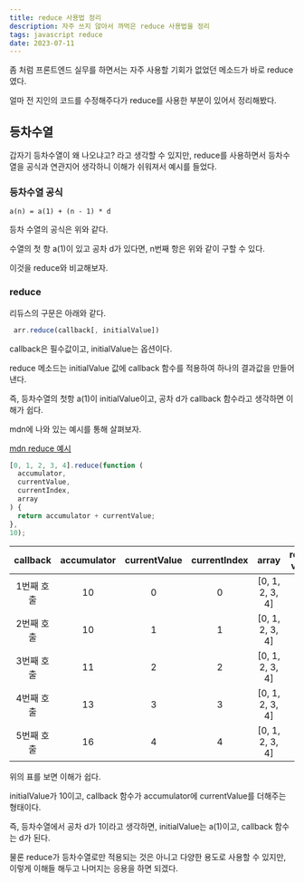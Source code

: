 ```yaml
---
title: reduce 사용법 정리
description: 자주 쓰지 않아서 까먹은 reduce 사용법을 정리
tags: javascript reduce
date: 2023-07-11
---
```


좀 처럼 프론트엔드 실무를 하면서는 자주 사용할 기회가 없었던 메소드가 바로 reduce였다.

얼마 전 지인의 코드를 수정해주다가 reduce를 사용한 부분이 있어서 정리해봤다.

## 등차수열

갑자기 등차수열이 왜 나오냐고? 라고 생각할 수 있지만, reduce를 사용하면서 등차수열을 공식과 연관지어 생각하니 이해가 쉬워져서 예시를 들었다.

### 등차수열 공식

```text
a(n) = a(1) + (n - 1) * d
```

등차 수열의 공식은 위와 같다.

수열의 첫 항 a(1)이 있고 공차 d가 있다면, n번째 항은 위와 같이 구할 수 있다.

이것을 reduce와 비교해보자.

### reduce

리듀스의 구문은 아래와 같다.

```js
 arr.reduce(callback[, initialValue])
```

callback은 필수값이고, initialValue는 옵션이다.

reduce 메소드는 initialValue 값에 callback 함수를 적용하여 하나의 결과값을 만들어낸다.

즉, 등차수열의 첫항 a(1)이 initialValue이고, 공차 d가 callback 함수라고 생각하면 이해가 쉽다.

mdn에 나와 있는 예시를 통해 살펴보자.

[mdn reduce 예시 ](https://developer.mozilla.org/ko/docs/Web/JavaScript/Reference/Global_Objects/Array/reduce)

```js
[0, 1, 2, 3, 4].reduce(function (
  accumulator,
  currentValue,
  currentIndex,
  array
) {
  return accumulator + currentValue;
},
10);
```

|  callback  | accumulator | currentValue | currentIndex |      array      | return value |
| :--------: | :---------: | :----------: | :----------: | :-------------: | :----------: |
| 1번째 호출 |     10      |      0       |      0       | [0, 1, 2, 3, 4] |      10      |
| 2번째 호출 |     10      |      1       |      1       | [0, 1, 2, 3, 4] |      11      |
| 3번째 호출 |     11      |      2       |      2       | [0, 1, 2, 3, 4] |      13      |
| 4번째 호출 |     13      |      3       |      3       | [0, 1, 2, 3, 4] |      16      |
| 5번째 호출 |     16      |      4       |      4       | [0, 1, 2, 3, 4] |      20      |

위의 표를 보면 이해가 쉽다.

initialValue가 10이고, callback 함수가 accumulator에 currentValue를 더해주는 형태이다.

즉, 등차수열에서 공차 d가 1이라고 생각하면, initialValue는 a(1)이고, callback 함수는 d가 된다.

물론 reduce가 등차수열로만 적용되는 것은 아니고 다양한 용도로 사용할 수 있지만, 이렇게 이해들 해두고 나머지는 응용을 하면 되겠다.
